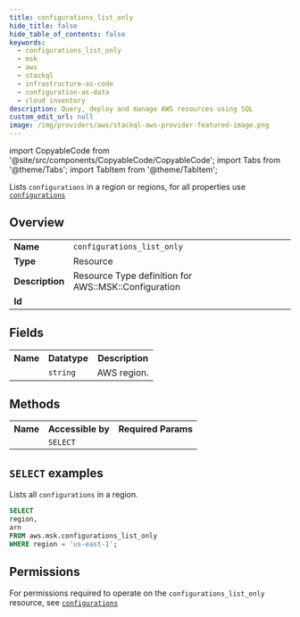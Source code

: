 ```yaml
---
title: configurations_list_only
hide_title: false
hide_table_of_contents: false
keywords:
  - configurations_list_only
  - msk
  - aws
  - stackql
  - infrastructure-as-code
  - configuration-as-data
  - cloud inventory
description: Query, deploy and manage AWS resources using SQL
custom_edit_url: null
image: /img/providers/aws/stackql-aws-provider-featured-image.png
---
```


import CopyableCode from '@site/src/components/CopyableCode/CopyableCode';
import Tabs from '@theme/Tabs';
import TabItem from '@theme/TabItem';

Lists <code>configurations</code> in a region or regions, for all properties use <a href="/providers/aws/serviceName/configurations/"><code>configurations</code></a>

## Overview
<table><tbody>
<tr><td><b>Name</b></td><td><code>configurations_list_only</code></td></tr>
<tr><td><b>Type</b></td><td>Resource</td></tr>
<tr><td><b>Description</b></td><td>Resource Type definition for AWS::MSK::Configuration</td></tr>
<tr><td><b>Id</b></td><td><CopyableCode code="aws.msk.configurations_list_only" /></td></tr>
</tbody></table>

## Fields
<table><tbody><tr><th>Name</th><th>Datatype</th><th>Description</th></tr><tr><td><CopyableCode code="region" /></td><td><code>string</code></td><td>AWS region.</td></tr>
</tbody></table>

## Methods

<table><tbody>
  <tr>
    <th>Name</th>
    <th>Accessible by</th>
    <th>Required Params</th>
  </tr>
  <tr>
    <td><CopyableCode code="list_resources" /></td>
    <td><code>SELECT</code></td>
    <td><CopyableCode code="region" /></td>
  </tr>
</tbody></table>

## `SELECT` examples
Lists all <code>configurations</code> in a region.
```sql
SELECT
region,
arn
FROM aws.msk.configurations_list_only
WHERE region = 'us-east-1';
```


## Permissions

For permissions required to operate on the <code>configurations_list_only</code> resource, see <a href="/providers/aws/msk/configurations/#permissions"><code>configurations</code></a>

